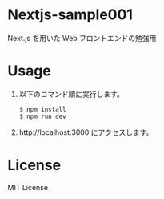 # Nextjs-sample001

Next.js を用いた Web フロントエンドの勉強用

# Usage

1. 以下のコマンド順に実行します。
   ```
   $ npm install
   $ npm run dev
   ```
1. http://localhost:3000 にアクセスします。

# License

MIT License
